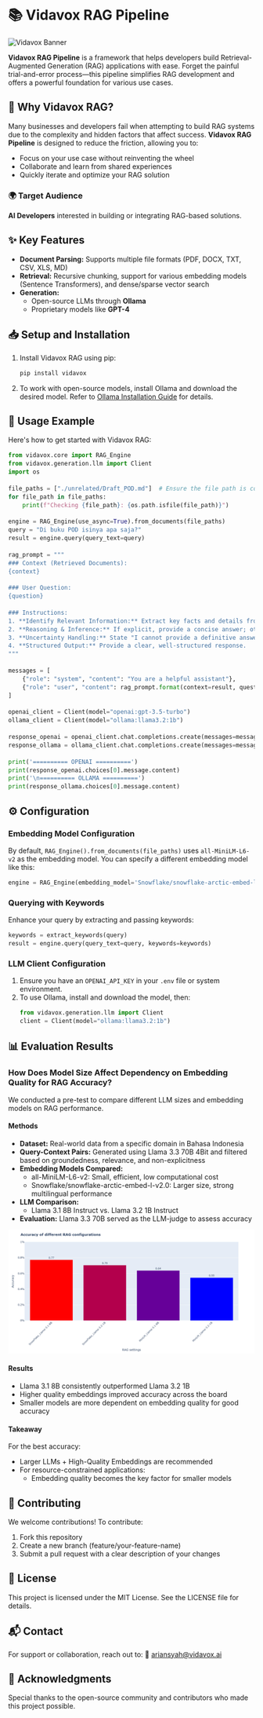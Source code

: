 # 📚 Vidavox RAG Pipeline

![Vidavox Banner](https://user-images.githubusercontent.com/your-image-placeholder/banner.png)

**Vidavox RAG Pipeline** is a framework that helps developers build Retrieval-Augmented Generation (RAG) applications with ease. Forget the painful trial-and-error process—this pipeline simplifies RAG development and offers a powerful foundation for various use cases.

## 🚀 Why Vidavox RAG?

Many businesses and developers fail when attempting to build RAG systems due to the complexity and hidden factors that affect success. **Vidavox RAG Pipeline** is designed to reduce the friction, allowing you to:

- Focus on your use case without reinventing the wheel
- Collaborate and learn from shared experiences
- Quickly iterate and optimize your RAG solution

### 🌍 Target Audience

**AI Developers** interested in building or integrating RAG-based solutions.

## ✨ Key Features

- **Document Parsing:** Supports multiple file formats (PDF, DOCX, TXT, CSV, XLS, MD)
- **Retrieval:** Recursive chunking, support for various embedding models (Sentence Transformers), and dense/sparse vector search
- **Generation:**
  - Open-source LLMs through **Ollama**
  - Proprietary models like **GPT-4**

## 📥 Setup and Installation

1. Install Vidavox RAG using pip:
   ```bash
   pip install vidavox
   ```

2. To work with open-source models, install Ollama and download the desired model.
   Refer to [Ollama Installation Guide](link-to-ollama-guide) for details.

## 📖 Usage Example

Here's how to get started with Vidavox RAG:

```python
from vidavox.core import RAG_Engine
from vidavox.generation.llm import Client
import os

file_paths = ["./unrelated/Draft_POD.md"]  # Ensure the file path is correct
for file_path in file_paths:
    print(f"Checking {file_path}: {os.path.isfile(file_path)}")

engine = RAG_Engine(use_async=True).from_documents(file_paths)
query = "Di buku POD isinya apa saja?"
result = engine.query(query_text=query)

rag_prompt = """
### Context (Retrieved Documents):
{context}

### User Question:
{question}

### Instructions:
1. **Identify Relevant Information:** Extract key facts and details from the context.
2. **Reasoning & Inference:** If explicit, provide a concise answer; otherwise, infer the response.
3. **Uncertainty Handling:** State "I cannot provide a definitive answer" if the data is insufficient.
4. **Structured Output:** Provide a clear, well-structured response.
"""

messages = [
    {"role": "system", "content": "You are a helpful assistant"},
    {"role": "user", "content": rag_prompt.format(context=result, question=query)},
]

openai_client = Client(model="openai:gpt-3.5-turbo")
ollama_client = Client(model="ollama:llama3.2:1b")

response_openai = openai_client.chat.completions.create(messages=messages, temperature=0.75)
response_ollama = ollama_client.chat.completions.create(messages=messages, temperature=0.75)

print('========== OPENAI ==========')
print(response_openai.choices[0].message.content)
print('\n========== OLLAMA ==========')
print(response_ollama.choices[0].message.content)
```

## ⚙️ Configuration

### Embedding Model Configuration

By default, `RAG_Engine().from_documents(file_paths)` uses `all-MiniLM-L6-v2` as the embedding model.
You can specify a different embedding model like this:

```python
engine = RAG_Engine(embedding_model='Snowflake/snowflake-arctic-embed-l-v2.0').from_documents(file_paths)
```

### Querying with Keywords

Enhance your query by extracting and passing keywords:

```python
keywords = extract_keywords(query)
result = engine.query(query_text=query, keywords=keywords)
```

### LLM Client Configuration

1. Ensure you have an `OPENAI_API_KEY` in your `.env` file or system environment.
2. To use Ollama, install and download the model, then:
   ```python
   from vidavox.generation.llm import Client
   client = Client(model="ollama:llama3.2:1b")
   ```

## 📊 Evaluation Results

### How Does Model Size Affect Dependency on Embedding Quality for RAG Accuracy?

We conducted a pre-test to compare different LLM sizes and embedding models on RAG performance.

#### Methods

- **Dataset:** Real-world data from a specific domain in Bahasa Indonesia
- **Query-Context Pairs:** Generated using Llama 3.3 70B 4Bit and filtered based on groundedness, relevance, and non-explicitness
- **Embedding Models Compared:**
  - all-MiniLM-L6-v2: Small, efficient, low computational cost
  - Snowflake/snowflake-arctic-embed-l-v2.0: Larger size, strong multilingual performance
- **LLM Comparison:**
  - Llama 3.1 8B Instruct vs. Llama 3.2 1B Instruct
- **Evaluation:** Llama 3.3 70B served as the LLM-judge to assess accuracy

![Alt text](/images/rag_eval.png)

#### Results

- Llama 3.1 8B consistently outperformed Llama 3.2 1B
- Higher quality embeddings improved accuracy across the board
- Smaller models are more dependent on embedding quality for good accuracy

#### Takeaway

For the best accuracy:
- Larger LLMs + High-Quality Embeddings are recommended
- For resource-constrained applications:
  - Embedding quality becomes the key factor for smaller models

## 🤝 Contributing

We welcome contributions! To contribute:

1. Fork this repository
2. Create a new branch (feature/your-feature-name)
3. Submit a pull request with a clear description of your changes

## 📄 License

This project is licensed under the MIT License. See the LICENSE file for details.

## 📬 Contact

For support or collaboration, reach out to:
📧 ariansyah@vidavox.ai

## 🌟 Acknowledgments

Special thanks to the open-source community and contributors who made this project possible.
